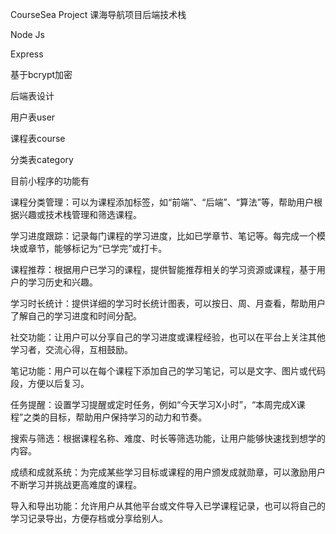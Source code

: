 CourseSea Project
课海导航项目后端技术栈

Node Js

Express

基于bcrypt加密

后端表设计

用户表user

课程表course

分类表category

目前小程序的功能有

课程分类管理：可以为课程添加标签，如“前端”、“后端”、“算法”等，帮助用户根据兴趣或技术栈管理和筛选课程。

学习进度跟踪：记录每门课程的学习进度，比如已学章节、笔记等。每完成一个模块或章节，能够标记为“已学完”或打卡。

课程推荐：根据用户已学习的课程，提供智能推荐相关的学习资源或课程，基于用户的学习历史和兴趣。

学习时长统计：提供详细的学习时长统计图表，可以按日、周、月查看，帮助用户了解自己的学习进度和时间分配。

社交功能：让用户可以分享自己的学习进度或课程经验，也可以在平台上关注其他学习者，交流心得，互相鼓励。

笔记功能：用户可以在每个课程下添加自己的学习笔记，可以是文字、图片或代码段，方便以后复习。

任务提醒：设置学习提醒或定时任务，例如“今天学习X小时”，“本周完成X课程”之类的目标，帮助用户保持学习的动力和节奏。

搜索与筛选：根据课程名称、难度、时长等筛选功能，让用户能够快速找到想学的内容。

成绩和成就系统：为完成某些学习目标或课程的用户颁发成就勋章，可以激励用户不断学习并挑战更高难度的课程。

导入和导出功能：允许用户从其他平台或文件导入已学课程记录，也可以将自己的学习记录导出，方便存档或分享给别人。
